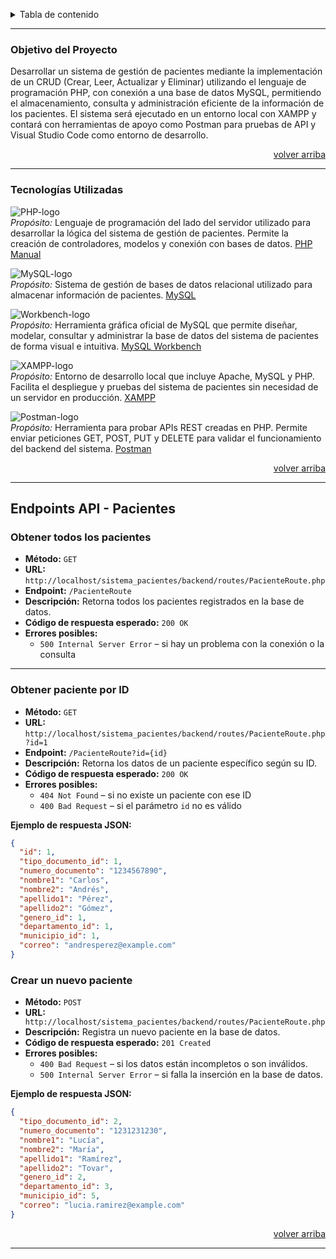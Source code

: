 <a id="readme-top"></a> <details>
  <summary>Tabla de contenido</summary>
  <ol>
    <li>
      <a href="#acerca-del-proyecto">Acerca del Proyecto</a>
      <ul>
        <li><a href="#objetivo-del-proyecto">Objetivo del Proyecto</a></li>
        <li><a href="#tecnologías-utilizadas">Tecnologías Utilizadas</a></li>
        <li><a href="#endpoints-api---pacientes">Endpoints API - Pacientes</a></li>
      </ul>
    </li>
  </ol>
</details>

---

### Objetivo del Proyecto

Desarrollar un sistema de gestión de pacientes mediante la implementación de un CRUD (Crear, Leer, Actualizar y Eliminar) utilizando el lenguaje de programación PHP, con conexión a una base de datos MySQL, permitiendo el almacenamiento, consulta y administración eficiente de la información de los pacientes. El sistema será ejecutado en un entorno local con XAMPP y contará con herramientas de apoyo como Postman para pruebas de API y Visual Studio Code como entorno de desarrollo.

<p style="text-align: right;">
  <a href="#readme-top">volver arriba</a>
</p>

---

### Tecnologías Utilizadas

![PHP-logo]<br>
*Propósito:* Lenguaje de programación del lado del servidor utilizado para desarrollar la lógica del sistema de gestión de pacientes. Permite la creación de controladores, modelos y conexión con bases de datos.
[PHP Manual][Php-url] 

![MySQL-logo]<br>
*Propósito:* Sistema de gestión de bases de datos relacional utilizado para almacenar información de pacientes.
[MySQL][Mysql-url]

![Workbench-logo]<br>
*Propósito:* Herramienta gráfica oficial de MySQL que permite diseñar, modelar, consultar y administrar la base de datos del sistema de pacientes de forma visual e intuitiva.
[MySQL Workbench][Mysql-url]

![XAMPP-logo]<br>
*Propósito:* Entorno de desarrollo local que incluye Apache, MySQL y PHP. Facilita el despliegue y pruebas del sistema de pacientes sin necesidad de un servidor en producción.
[XAMPP][Xampp-url]

![Postman-logo]<br>
*Propósito:* Herramienta para probar APIs REST creadas en PHP. Permite enviar peticiones GET, POST, PUT y DELETE para validar el funcionamiento del backend del sistema.
[Postman][Postman-url]

<p style="text-align: right;">
  <a href="#readme-top">volver arriba</a>
</p>

---


##  Endpoints  API - Pacientes


###  Obtener todos los pacientes
- **Método:** `GET`  
- **URL:** `http://localhost/sistema_pacientes/backend/routes/PacienteRoute.php` 
- **Endpoint:** `/PacienteRoute`   
- **Descripción:** Retorna todos los pacientes registrados en la base de datos.  
- **Código de respuesta esperado:** `200 OK`  
- **Errores posibles:**  
  - `500 Internal Server Error` – si hay un problema con la conexión o la consulta

---

### Obtener paciente por ID
- **Método:** `GET`  
- **URL:** `http://localhost/sistema_pacientes/backend/routes/PacienteRoute.php?id=1`  
- **Endpoint:** `/PacienteRoute?id={id}`  
- **Descripción:** Retorna los datos de un paciente específico según su ID.  
- **Código de respuesta esperado:** `200 OK`  
- **Errores posibles:**  
  - `404 Not Found` – si no existe un paciente con ese ID  
  - `400 Bad Request` – si el parámetro `id` no es válido

**Ejemplo de respuesta JSON:**
```json
{
  "id": 1,
  "tipo_documento_id": 1,
  "numero_documento": "1234567890",
  "nombre1": "Carlos",
  "nombre2": "Andrés",
  "apellido1": "Pérez",
  "apellido2": "Gómez",
  "genero_id": 1,
  "departamento_id": 1,
  "municipio_id": 1,
  "correo": "andresperez@example.com"
}
````

### Crear un nuevo paciente
- **Método:** `POST`  
- **URL:** `
http://localhost/sistema_pacientes/backend/routes/PacienteRoute.php`  
- **Descripción:** Registra un nuevo paciente en la base de datos.
- **Código de respuesta esperado:** `201 Created`  
- **Errores posibles:**  
  - `400 Bad Request` – si los datos están incompletos o son inválidos.
  - `500 Internal Server Error` – si falla la inserción en la base de datos.

**Ejemplo de respuesta JSON:**
```json
{
  "tipo_documento_id": 2,
  "numero_documento": "1231231230",
  "nombre1": "Lucía",
  "nombre2": "María",
  "apellido1": "Ramírez",
  "apellido2": "Tovar",
  "genero_id": 2,
  "departamento_id": 3,
  "municipio_id": 5,
  "correo": "lucia.ramirez@example.com"
}
````
<p style="text-align: right;">
  <a href="#readme-top">volver arriba</a>
</p>

---

<!-- MARKDOWN LINKS & IMAGES -->
<!-- https://www.markdownguide.org/basic-syntax/#reference-style-links -->


[PHP-logo]: https://img.shields.io/badge/PHP-777BB4?style=for-the-badge&logo=php&logoColor=white  
[PHP-url]: https://www.php.net/manual/es/

[MySQL-logo]: https://img.shields.io/badge/MySQL-4479A1?style=for-the-badge&logo=mysql&logoColor=white  
[MySQL-url]: https://www.mysql.com/

[Workbench-logo]: https://img.shields.io/badge/MySQL%20Workbench-4479A1?style=for-the-badge&logo=mysql&logoColor=white  
[Workbench-url]: https://dev.mysql.com/doc/workbench/en/

[XAMPP-logo]: https://img.shields.io/badge/XAMPP-FB7A24?style=for-the-badge&logo=apache&logoColor=white  
[XAMPP-url]: https://www.apachefriends.org/es/index.html

[Postman-logo]: https://img.shields.io/badge/Postman-FF6C37?style=for-the-badge&logo=postman&logoColor=white  
[Postman-url]: https://www.postman.com/